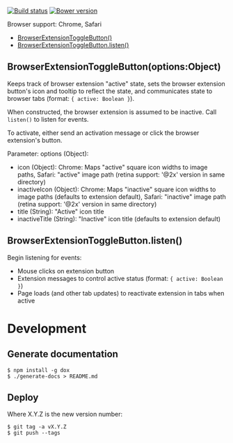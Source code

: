 [![Build status](https://img.shields.io/travis/jbrudvik/browser-extension-toggle-button.svg)](https://travis-ci.org/jbrudvik/browser-extension-toggle-button)
[![Bower version](http://img.shields.io/bower/v/browser-extension-toggle-button.svg)](https://github.com/jbrudvik/browser-extension-toggle-button)

Browser support: Chrome, Safari

- [BrowserExtensionToggleButton()](#browserextensiontogglebuttonoptionsobject)
- [BrowserExtensionToggleButton.listen()](#browserextensiontogglebuttonlisten)

## BrowserExtensionToggleButton(options:Object)

Keeps track of browser extension "active" state, sets the browser extension
button's icon and tooltip to reflect the state, and communicates state to
browser tabs (format: `{ active: Boolean }`).
  
When constructed, the browser extension is assumed to be inactive. Call
`listen()` to listen for events.
  
To activate, either send an activation message or click the browser
extension's button.
  
Parameter: options (Object):
  
- icon (Object): Chrome: Maps "active" square icon widths to image paths, Safari: "active" image path (retina support: '@2x' version in same directory)
- inactiveIcon (Object): Chrome: Maps "inactive" square icon widths to image paths (defaults to extension default), Safari: "inactive" image path (retina support: '@2x' version in same directory)
- title (String): "Active" icon title
- inactiveTitle (String): "Inactive" icon title (defaults to extension default)

## BrowserExtensionToggleButton.listen()

Begin listening for events:
  
- Mouse clicks on extension button
- Extension messages to control active status (format: `{ active: Boolean }`)
- Page loads (and other tab updates) to reactivate extension in tabs when active

# Development

## Generate documentation

    $ npm install -g dox
    $ ./generate-docs > README.md

## Deploy

Where X.Y.Z is the new version number:

    $ git tag -a vX.Y.Z
    $ git push --tags
